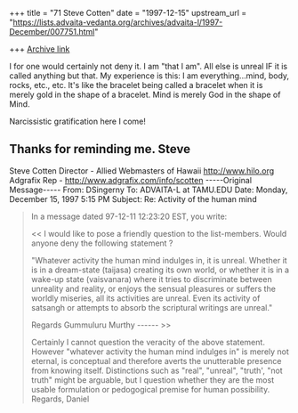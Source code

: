 +++
title = "71 Steve Cotten"
date = "1997-12-15"
upstream_url = "https://lists.advaita-vedanta.org/archives/advaita-l/1997-December/007751.html"

+++
[Archive link](https://lists.advaita-vedanta.org/archives/advaita-l/1997-December/007751.html)

I for one would certainly not deny it. I am "that I am". All else is unreal
IF it is called anything but that. My experience is this: I am
everything...mind, body, rocks, etc., etc. It's like the bracelet being
called a bracelet when it is merely gold in the shape of a bracelet. Mind is
merely God in the shape of Mind.

Narcissistic gratification here I come!

Thanks for reminding me.
Steve
--------------------
Steve Cotten
Director - Allied Webmasters of Hawaii
http://www.hilo.org
Adgrafix Rep - http://www.adgrafix.com/info/scotten
-----Original Message-----
From: DSingerny <DSingerny at AOL.COM>
To: ADVAITA-L at TAMU.EDU <ADVAITA-L at TAMU.EDU>
Date: Monday, December 15, 1997 5:15 PM
Subject: Re: Activity of the human mind


>In a message dated 97-12-11 12:23:20 EST, you write:
>
><<
> I would like to pose a friendly question to the list-members. Would
> anyone deny the following statement ?
>
> "Whatever activity the human mind indulges in, it is unreal. Whether it is
> in a dream-state (taijasa) creating its own world, or whether it is in a
> wake-up state (vaisvanara) where it tries to discriminate between
> unreality and reality, or enjoys the sensual pleasures or suffers the
> worldly miseries, all its activities are unreal. Even its activity of
> satsangh or attempts to absorb the scriptural writings are unreal."
>
> Regards
> Gummuluru Murthy
> ------ >>
>
>Certainly I cannot question the veracity of the above statement. However
>"whatever activity the human mind indulges in" is  merely not eternal, is
>conceptual and therefore averts the unutterable  presence from knowing
itself.
>Distinctions such as "real", "unreal", "truth', "not truth" might be
arguable,
>but I question whether they are the most usable  formulation or pedogogical
>premise for human possibility.  Regards, Daniel
>

